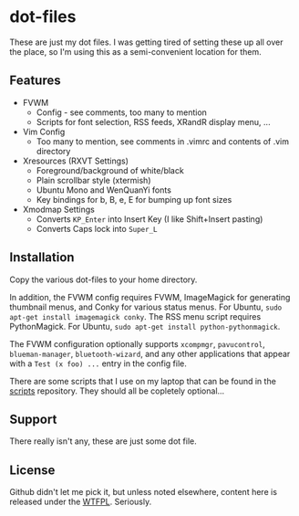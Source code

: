 dot-files
=========

These are just my dot files.  I was getting tired of setting these up all over
the place, so I'm using this as a semi-convenient location for them.

Features
--------

* FVWM
    - Config - see comments, too many to mention
    - Scripts for font selection, RSS feeds, XRandR display menu, ...
* Vim Config
    - Too many to mention, see comments in .vimrc and contents of .vim
      directory
* Xresources (RXVT Settings)
    - Foreground/background of white/black
    - Plain scrollbar style (xtermish)
    - Ubuntu Mono and WenQuanYi fonts
    - Key bindings for b, B, e, E for bumping up font sizes
* Xmodmap Settings
    - Converts `KP_Enter` into Insert Key (I like Shift+Insert pasting)
    - Converts Caps lock into `Super_L`

Installation
------------

Copy the various dot-files to your home directory.

In addition, the FVWM config requires FVWM, ImageMagick for generating thumbnail
menus, and Conky for various status menus.  For Ubuntu, `sudo apt-get install
imagemagick conky`. The RSS menu script requires PythonMagick.  For Ubuntu,
`sudo apt-get install python-pythonmagick`.

The FVWM configuration optionally supports `xcompmgr`, `pavucontrol`,
`blueman-manager`, `bluetooth-wizard`, and any other applications that appear
with a `Test (x foo) ...` entry in the config file.

There are some scripts that I use on my laptop that can be found in the
[scripts](https://github.com/itstaken/scripts) repository.  They should all be
copletely optional...

Support
-------

There really isn't any, these are just some dot file.

License
-------

Github didn't let me pick it, but unless noted elsewhere, content here is
released under the [WTFPL](http://www.wtfpl.net).  Seriously.
